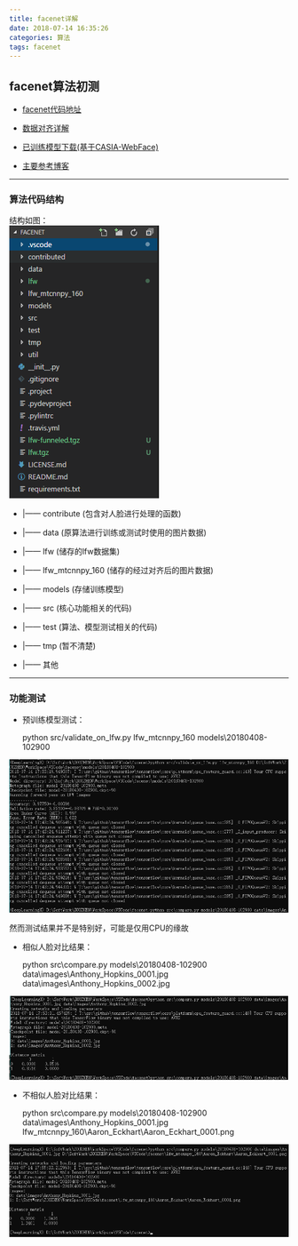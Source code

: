 ```yaml
---
title: facenet详解
date: 2018-07-14 16:35:26
categories: 算法
tags: facenet
---
```

## facenet算法初测  

* [facenet代码地址](https://github.com/davidsandberg/facenet)

* [数据对齐详解](https://www.cnblogs.com/bakari/archive/2012/08/27/2658956.html)

* [已训练模型下载(基于CASIA-WebFace)](https://drive.google.com/file/d/1R77HmFADxe87GmoLwzfgMu_HY0IhcyBz/view)

* [主要参考博客](https://blog.csdn.net/u013044310/article/details/79556099)
---
### 算法代码结构

结构如图：  
![代码结构](facenet详解/算法结构.png)  
 
- |—— contribute (包含对人脸进行处理的函数)  

- |—— data (原算法进行训练或测试时使用的图片数据)  

- |—— lfw (储存的lfw数据集)  

- |—— lfw_mtcnnpy_160 (储存的经过对齐后的图片数据)  

- |—— models (存储训练模型)  

- |—— src (核心功能相关的代码)  

- |—— test (算法、模型测试相关的代码)  

- |—— tmp (暂不清楚)  

- |—— 其他  

---
### 功能测试  

- 预训练模型测试：  

    python src/validate_on_lfw.py lfw_mtcnnpy_160 models\20180408-102900  

![算法测试](facenet详解/算法测试.png)  

然而测试结果并不是特别好，可能是仅用CPU的缘故  

- 相似人脸对比结果：  

    python src\compare.py models\20180408-102900 data\images\Anthony_Hopkins_0001.jpg data\images\Anthony_Hopkins_0002.jpg  

![相似人脸对比结果](facenet详解/相似人脸对比结果.png)  

- 不相似人脸对比结果：  

    python src\compare.py models\20180408-102900 data\images\Anthony_Hopkins_0001.jpg lfw_mtcnnpy_160\Aaron_Eckhart\Aaron_Eckhart_0001.png

![不相似人脸对比结果](facenet详解/不相似人脸对比结果.png) 